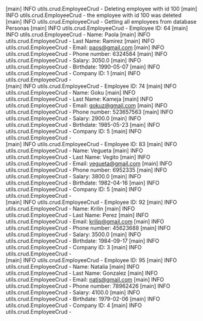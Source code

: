 [main] INFO  utils.crud.EmployeeCrud - Deleting employee with id 100
[main] INFO  utils.crud.EmployeeCrud - the employee with id 100 was deleted
[main] INFO  utils.crud.EmployeeCrud - Getting all employees from database Personas
[main] INFO  utils.crud.EmployeeCrud - Employee ID: 64
[main] INFO  utils.crud.EmployeeCrud - Name: Paola
[main] INFO  utils.crud.EmployeeCrud - Last Name: Ramirez
[main] INFO  utils.crud.EmployeeCrud - Email: paos@gmail.com
[main] INFO  utils.crud.EmployeeCrud - Phone number: 6324584
[main] INFO  utils.crud.EmployeeCrud - Salary: 3050.0
[main] INFO  utils.crud.EmployeeCrud - Birthdate: 1990-05-07
[main] INFO  utils.crud.EmployeeCrud - Company ID: 1
[main] INFO  utils.crud.EmployeeCrud -  
[main] INFO  utils.crud.EmployeeCrud - Employee ID: 74
[main] INFO  utils.crud.EmployeeCrud - Name: Goku
[main] INFO  utils.crud.EmployeeCrud - Last Name: Kameja
[main] INFO  utils.crud.EmployeeCrud - Email: gokuz@gmail.com
[main] INFO  utils.crud.EmployeeCrud - Phone number: 523657563
[main] INFO  utils.crud.EmployeeCrud - Salary: 2900.0
[main] INFO  utils.crud.EmployeeCrud - Birthdate: 1985-05-23
[main] INFO  utils.crud.EmployeeCrud - Company ID: 5
[main] INFO  utils.crud.EmployeeCrud -  
[main] INFO  utils.crud.EmployeeCrud - Employee ID: 83
[main] INFO  utils.crud.EmployeeCrud - Name: Vegueta
[main] INFO  utils.crud.EmployeeCrud - Last Name: Vegito
[main] INFO  utils.crud.EmployeeCrud - Email: vegueta@gmail.com
[main] INFO  utils.crud.EmployeeCrud - Phone number: 6952335
[main] INFO  utils.crud.EmployeeCrud - Salary: 3800.0
[main] INFO  utils.crud.EmployeeCrud - Birthdate: 1982-04-16
[main] INFO  utils.crud.EmployeeCrud - Company ID: 5
[main] INFO  utils.crud.EmployeeCrud -  
[main] INFO  utils.crud.EmployeeCrud - Employee ID: 92
[main] INFO  utils.crud.EmployeeCrud - Name: Krilin
[main] INFO  utils.crud.EmployeeCrud - Last Name: Perez
[main] INFO  utils.crud.EmployeeCrud - Email: krilip@gmail.com
[main] INFO  utils.crud.EmployeeCrud - Phone number: 45623688
[main] INFO  utils.crud.EmployeeCrud - Salary: 3500.0
[main] INFO  utils.crud.EmployeeCrud - Birthdate: 1984-09-17
[main] INFO  utils.crud.EmployeeCrud - Company ID: 3
[main] INFO  utils.crud.EmployeeCrud -  
[main] INFO  utils.crud.EmployeeCrud - Employee ID: 95
[main] INFO  utils.crud.EmployeeCrud - Name: Natalia
[main] INFO  utils.crud.EmployeeCrud - Last Name: Gonzalez
[main] INFO  utils.crud.EmployeeCrud - Email: natis@gmail.com
[main] INFO  utils.crud.EmployeeCrud - Phone number: 78962426
[main] INFO  utils.crud.EmployeeCrud - Salary: 4100.0
[main] INFO  utils.crud.EmployeeCrud - Birthdate: 1979-02-06
[main] INFO  utils.crud.EmployeeCrud - Company ID: 4
[main] INFO  utils.crud.EmployeeCrud -  
